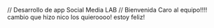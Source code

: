 // Desarrollo de app Social Media LAB
// Bienvenida Caro al equipo!!!!
cambio que hizo nico
los quieroooo! estoy feliz!
